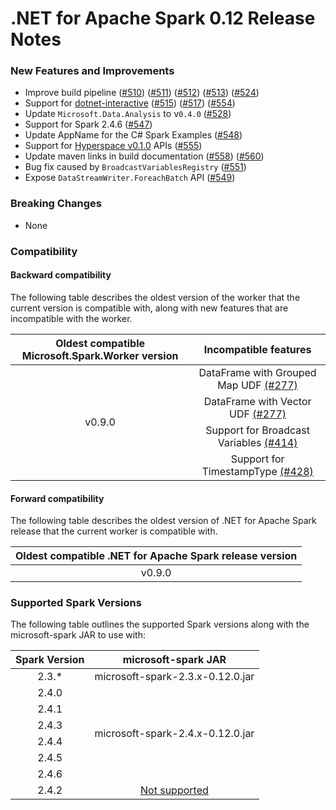 # .NET for Apache Spark 0.12 Release Notes

### New Features and Improvements

* Improve build pipeline ([#510](https://github.com/dotnet/spark/pull/510)) ([#511](https://github.com/dotnet/spark/pull/511)) ([#512](https://github.com/dotnet/spark/pull/512)) ([#513](https://github.com/dotnet/spark/pull/513)) ([#524](https://github.com/dotnet/spark/pull/524))
* Support for [dotnet-interactive](https://github.com/dotnet/interactive) ([#515](https://github.com/dotnet/spark/pull/515)) ([#517](https://github.com/dotnet/spark/pull/517)) ([#554](https://github.com/dotnet/spark/pull/554))
* Update `Microsoft.Data.Analysis` to v`0.4.0` ([#528](https://github.com/dotnet/spark/pull/528))
* Support for Spark 2.4.6 ([#547](https://github.com/dotnet/spark/pull/547))
* Update AppName for the C# Spark Examples ([#548](https://github.com/dotnet/spark/pull/548))
* Support for [Hyperspace v0.1.0](https://github.com/microsoft/hyperspace) APIs ([#555](https://github.com/dotnet/spark/pull/555))
* Update maven links in build documentation ([#558](https://github.com/dotnet/spark/pull/558)) ([#560](https://github.com/dotnet/spark/pull/560))
* Bug fix caused by `BroadcastVariablesRegistry` ([#551](https://github.com/dotnet/spark/pull/551))
* Expose `DataStreamWriter.ForeachBatch` API ([#549](https://github.com/dotnet/spark/pull/549))

### Breaking Changes

* None

### Compatibility

#### Backward compatibility

The following table describes the oldest version of the worker that the current version is compatible with, along with new features that are incompatible with the worker.

<table>
    <thead>
        <tr>
            <th>Oldest compatible Microsoft.Spark.Worker version</th>
            <th>Incompatible features</th>
        </tr>
    </thead>
    <tbody align="center">
        <tr>
            <td rowspan=4>v0.9.0</td>
            <td>DataFrame with Grouped Map UDF <a href="https://github.com/dotnet/spark/pull/277">(#277)</a></td>
        </tr>
        <tr>
            <td>DataFrame with Vector UDF <a href="https://github.com/dotnet/spark/pull/277">(#277)</a></td>
        </tr>
        <tr>
            <td>Support for Broadcast Variables <a href="https://github.com/dotnet/spark/pull/414">(#414)</a></td>
        </tr>
        <tr>
            <td>Support for TimestampType <a href="https://github.com/dotnet/spark/pull/428">(#428)</a></td>
        </tr>
    </tbody>
</table>

#### Forward compatibility

The following table describes the oldest version of .NET for Apache Spark release that the current worker is compatible with.

<table>
    <thead>
        <tr>
            <th>Oldest compatible .NET for Apache Spark release version</th>
        </tr>
    </thead>
    <tbody align="center">
        <tr>
            <td>v0.9.0</td>
        </tr>
    </tbody>
</table>

### Supported Spark Versions

The following table outlines the supported Spark versions along with the microsoft-spark JAR to use with:

<table>
    <thead>
        <tr>
            <th>Spark Version</th>
            <th>microsoft-spark JAR</th>
        </tr>
    </thead>
    <tbody align="center">
        <tr>
            <td>2.3.*</td>
            <td>microsoft-spark-2.3.x-0.12.0.jar</td>
        </tr>
        <tr>
            <td>2.4.0</td>
            <td rowspan=6>microsoft-spark-2.4.x-0.12.0.jar</td>
        </tr>
        <tr>
            <td>2.4.1</td>
        </tr>
        <tr>
            <td>2.4.3</td>
        </tr>
        <tr>
            <td>2.4.4</td>
        </tr>
        <tr>
            <td>2.4.5</td>
        </tr>
        <tr>
            <td>2.4.6</td>
        </tr>
        <tr>
            <td>2.4.2</td>
            <td><a href="https://github.com/dotnet/spark/issues/60">Not supported</a></td>
        </tr>
    </tbody>
</table>
